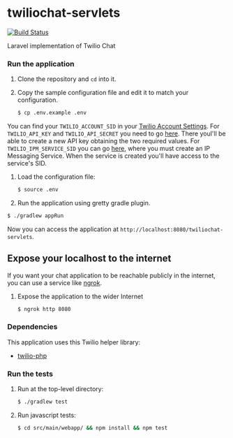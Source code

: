 # twiliochat-servlets
[![Build Status](https://travis-ci.org/TwilioDevEd/twiliochat-servlets.svg?branch=master)](https://travis-ci.org/TwilioDevEd/twiliochat-servlets)

Laravel implementation of Twilio Chat

### Run the application

1. Clone the repository and `cd` into it.
1. Copy the sample configuration file and edit it to match your configuration.

   ```bash
   $ cp .env.example .env
   ```

  You can find your `TWILIO_ACCOUNT_SID` in your
  [Twilio Account Settings](https://www.twilio.com/user/account/settings).
  For `TWILIO_API_KEY` and `TWILIO_API_SECRET` you need to go
  [here](https://www.twilio.com/user/account/ip-messaging/dev-tools/api-keys). There
  youl'll be able to create a new API key obtaining the two required values.
  For `TWILIO_IPM_SERVICE_SID` you can go [here](https://www.twilio.com/user/account/ip-messaging/services),
  where you must create an IP Messaging Service. When the service is created you'll
  have access to the service's SID.
1. Load the configuration file:

   ```bash
   $ source .env
   ```

1. Run the application using gretty gradle plugin.

  ```bash
  $ ./gradlew appRun
  ```

  Now you can access the application at `http://localhost:8080/twiliochat-servlets`.

## Expose your localhost to the internet

If you want your chat application to be reachable publicly in the internet, you can use
a service like [ngrok](https://ngrok.com/).

1. Expose the application to the wider Internet

   ```bash
   $ ngrok http 8080
   ```

### Dependencies

This application uses this Twilio helper library:
* [twilio-php](https://www.twilio.com/docs/php/install)

### Run the tests

1. Run at the top-level directory:

   ```bash
   $ ./gradlew test
   ```

1. Run javascript tests:
   ```bash
   $ cd src/main/webapp/ && npm install && npm test
   ```
